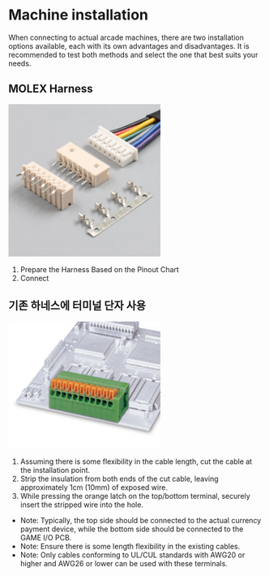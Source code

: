<!--
SPDX-FileCopyrightText: © 2023 Jinwoo Park (pmnxis@gmail.com)

SPDX-License-Identifier: MIT OR Apache-2.0
-->

# Machine installation
When connecting to actual arcade machines, there are two installation options available, each with its own advantages and disadvantages. It is recommended to test both methods and select the one that best suits your needs.
<!--
실제 오락실 기기에 연결할때 두가지 형태로 설치할 수 있습니다.
각자 장단점이 있으니 둘 다 테스트 후 적합한 방법을 선택해주세요.
-->

## MOLEX Harness
<!--### 전용 단자 제작-->
<img src="images/53014.jpg" width="300" height="300">

1. Prepare the Harness Based on the Pinout Chart
2. Connect

<!--
  1. 핀 아웃 목차에서 사용할 하네스를 마련합니다.
  2. 연결합니다.
-->
## 기존 하네스에 터미널 단자 사용
<!--### 기존 하네스에 터미널 단자 사용-->
<img src="images/141r.jpg" width="300" height="250">

1. Assuming there is some flexibility in the cable length, cut the cable at the installation point.
2. Strip the insulation from both ends of the cut cable, leaving approximately 1cm (10mm) of exposed wire.
3. While pressing the orange latch on the top/bottom terminal, securely insert the stripped wire into the hole.

- Note: Typically, the top side should be connected to the actual currency payment device, while the bottom side should be connected to the GAME I/O PCB.
- Note: Ensure there is some length flexibility in the existing cables.
- Note: Only cables conforming to UL/CUL standards with AWG20 or higher and AWG26 or lower can be used with these terminals.

<!--
  1. 선길이가 어느정도 여유가 있다는 가정하에, 본 제품을 설치할 지점에서 선을 자릅니다.
  2. 자른 선의 양쪽에 1cm (10 mm) 정도 도선이 보이는 상태로 피복을 벗깁니다.
  3. 상/하단의 터미널에 주황색 걸쇠를 누른채로 구멍에 아까 벗긴 도선을 튼튼하게 넣어줍니다.
  
 - ※ 대체로 상단에 실제 화폐지불장치로 가는 배선이 연결되어야 하며, 하단쪽에는 GAME I/O PCB쪽으로 나가는 배선이 연결 됩니다.
 - ※ 기존 배선을 활용하는 것이기에 길이 여유가 어느정도 있어야합니다.
 - ※ 기존 배선은 UL/CUL 규격 기준 AWG20 이상, AWG26 이하의 배선만 해당 터미널에 사용 가능합니다.
-->
